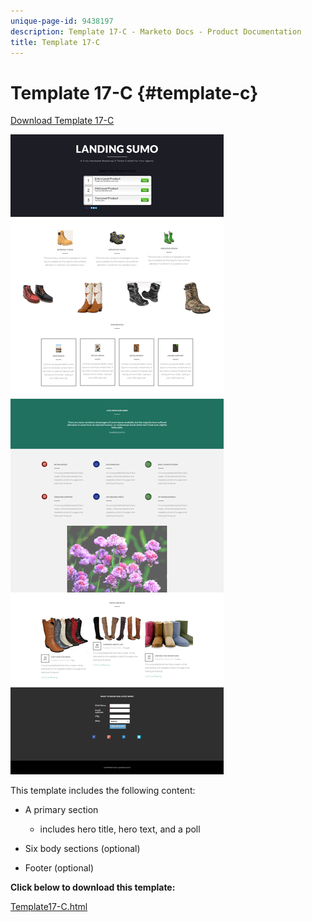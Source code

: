 ```yaml
---
unique-page-id: 9438197
description: Template 17-C - Marketo Docs - Product Documentation
title: Template 17-C
---
```


# Template 17-C {#template-c}

[Download Template 17-C](https://docs.marketo.com/download/attachments/9438197/template-17c.html?version=1&modificationdate=1439843025000&api=v2)

![](assets/image2015-8-17-17-3a6-3a47.png)

This template includes the following content:

* A primary section

    * includes hero title, hero text, and a poll

* Six body sections (optional)
* Footer (optional)

**Click below to download this template:**

[Template17-C.html](https://docs.marketo.com/download/attachments/9438197/template-17c.html?version=1&modificationdate=1439843025000&api=v2)
